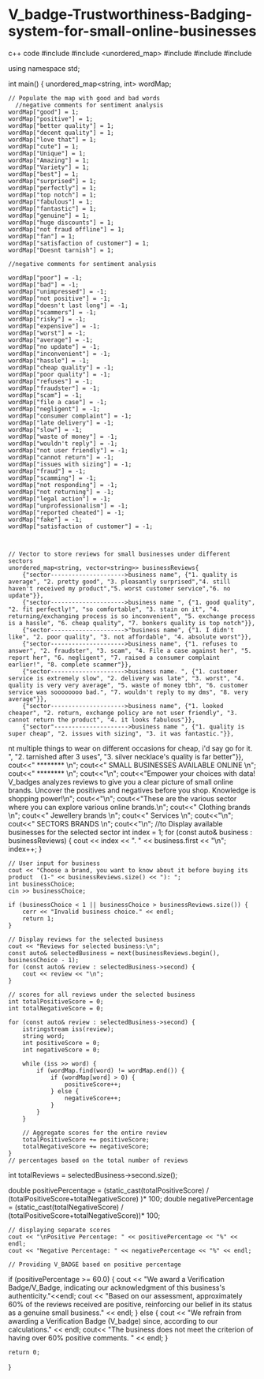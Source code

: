 # V_badge-Trustworthiness-Badging-system-for-small-online-businesses
c++ code
#include <iostream>
#include <unordered_map>
#include <string>
#include <sstream>
#include <vector>

 using namespace std;

int main() {
    unordered_map<string, int> wordMap;

    // Populate the map with good and bad words
      //negative comments for sentiment analysis
    wordMap["good"] = 1;
    wordMap["positive"] = 1;
    wordMap["better quality"] = 1;
    wordMap["decent quality"] = 1;
    wordMap["love that"] = 1;
    wordMap["cute"] = 1;
    wordMap["Unique"] = 1;
    wordMap["Amazing"] = 1;
    wordMap["Variety"] = 1;
    wordMap["best"] = 1;
    wordMap["surprised"] = 1;
    wordMap["perfectly"] = 1;
    wordMap["top notch"] = 1;
    wordMap["fabulous"] = 1;
    wordMap["fantastic"] = 1;
    wordMap["genuine"] = 1;
    wordMap["huge discounts"] = 1;
    wordMap["not fraud offline"] = 1;
    wordMap["fan"] = 1;
    wordMap["satisfaction of customer"] = 1;
    wordMap["Doesnt tarnish"] = 1;

    //negative comments for sentiment analysis

    wordMap["poor"] = -1;
    wordMap["bad"] = -1;
    wordMap["unimpressed"] = -1;
    wordMap["not positive"] = -1;
    wordMap["doesn't last long"] = -1;
    wordMap["scammers"] = -1;
    wordMap["risky"] = -1;
    wordMap["expensive"] = -1;
    wordMap["worst"] = -1;
    wordMap["average"] = -1;
    wordMap["no update"] = -1;
    wordMap["inconvenient"] = -1;
    wordMap["hassle"] = -1;
    wordMap["cheap quality"] = -1;
    wordMap["poor quality"] = -1;
    wordMap["refuses"] = -1;
    wordMap["fraudster"] = -1;
    wordMap["scam"] = -1;
    wordMap["file a case"] = -1;
    wordMap["negligent"] = -1;
    wordMap["consumer complaint"] = -1;
    wordMap["late delivery"] = -1;
    wordMap["slow"] = -1;
    wordMap["waste of money"] = -1;
    wordMap["wouldn't reply"] = -1;
    wordMap["not user friendly"] = -1;
    wordMap["cannot return"] = -1;
    wordMap["issues with sizing"] = -1;
    wordMap["fraud"] = -1;
    wordMap["scamming"] = -1;
    wordMap["not responding"] = -1;
    wordMap["not returning"] = -1;
    wordMap["legal action"] = -1;
    wordMap["unprofessionalism"] = -1;
    wordMap["reported cheated"] = -1;
    wordMap["fake"] = -1;
    wordMap["satisfaction of customer"] = -1;



    // Vector to store reviews for small businesses under different sectors
    unordered_map<string, vector<string>> businessReviews{
        {"sector--------------------->business name", {"1. quality is average", "2. pretty good", "3. pleasantly surprised","4. still haven't received my product","5. worst customer service","6. no update"}},
        {"sector--------------------->business name ", {"1. good quality", "2. fit perfectly!", "so comfortable", "3. stain on it", "4. returning/exchanging process is so inconvenient", "5. exchange process is a hassle", "6. cheap quality", "7. bonkers quality is top notch"}},
        {"sector--------------------->"business name", {"1. I didn't like", "2. poor quality", "3. not affordable", "4. absolute worst"}},
        {"sector--------------------->business name", {"1. refuses to answer", "2. fraudster", "3. scam", "4. File a case against her", "5. report her", "6. negligent", "7. raised a consumer complaint earlier!", "8. complete scammer"}},
        {"sector--------------------->business name. ", {"1. customer service is extremely slow", "2. delivery was late", "3. worst", "4. quality is very very average", "5. waste of money tbh", "6. customer service was soooooooo bad.", "7. wouldn't reply to my dms", "8. very average"}},
        {"sector--------------------->business name", {"1. looked cheaper", "2. return, exchange policy are not user friendly", "3. cannot return the product", "4. it looks fabulous"}},
        {"sector"--------------------->business name ", {"1. quality is super cheap", "2. issues with sizing", "3. it was fantastic."}},
  nt multiple things to wear on different occasions for cheap, i'd say go for it. ", "2. tarnished after 3 uses", "3. silver necklace's quality is far better"}},
    cout<<"                                   ********           \n";
    cout<<"                                                SMALL BUSINESSES AVAILABLE ONLINE                        \n";
    cout<<"                                   ********          \n";
    cout<<"\n";
    cout<<"Empower your choices with data! V_badges analyzes reviews to give you a clear picture of small online brands. Uncover the positives and negatives before you shop. Knowledge is shopping power!\n";
    cout<<"\n";
    cout<<"These are the various sector where you can explore various online brands.\n";
    cout<<" Clothing brands \n";
    cout<<" Jewellery brands  \n";
    cout<<" Services          \n";
    cout<<"\n";
    cout<<"   SECTORS                                BRANDS \n";
    cout<<"\n";
    //to Display available businesses for the selected sector
    int index = 1;
    for (const auto& business : businessReviews) {
        cout << index << ". " << business.first << "\n";
        index++;
    }

    // User input for business
    cout << "Choose a brand, you want to know about it before buying its product  (1-" << businessReviews.size() << "): ";
    int businessChoice;
    cin >> businessChoice;

    if (businessChoice < 1 || businessChoice > businessReviews.size()) {
        cerr << "Invalid business choice." << endl;
        return 1;
    }

    // Display reviews for the selected business
    cout << "Reviews for selected business:\n";
    const auto& selectedBusiness = next(businessReviews.begin(), businessChoice - 1);
    for (const auto& review : selectedBusiness->second) {
        cout << review << "\n";
    }

    // scores for all reviews under the selected business
    int totalPositiveScore = 0;
    int totalNegativeScore = 0;

    for (const auto& review : selectedBusiness->second) {
        istringstream iss(review);
        string word;
        int positiveScore = 0;
        int negativeScore = 0;

        while (iss >> word) {
            if (wordMap.find(word) != wordMap.end()) {
                if (wordMap[word] > 0) {
                    positiveScore++;
                } else {
                    negativeScore++;
                }
            }
        }

        // Aggregate scores for the entire review
        totalPositiveScore += positiveScore;
        totalNegativeScore += negativeScore;
    }
    // percentages based on the total number of reviews
int totalReviews = selectedBusiness->second.size();

double positivePercentage = (static_cast<double>(totalPositiveScore) / (totalPositiveScore+totalNegativeScore) )* 100;
double negativePercentage = (static_cast<double>(totalNegativeScore) / (totalPositiveScore+totalNegativeScore))* 100;

    // displaying separate scores
    cout << "\nPositive Percentage: " << positivePercentage << "%" << endl;
    cout << "Negative Percentage: " << negativePercentage << "%" << endl;

    // Providing V_BADGE based on positive percentage
if (positivePercentage >= 60.0) {
    cout << "We award a Verification Badge/V_Badge, indicating our acknowledgment of this business's authenticity."<<endl;
    cout << "Based on our assessment, approximately 60% of the reviews received are positive, reinforcing our belief in its status as a genuine small business." << endl;
} else {
    cout << "We refrain from awarding a Verification Badge (V_badge) since, according to our calculations." << endl;
    cout<< "The business does not meet the criterion of having over 60% positive comments. " << endl;
}

    return 0;
}
